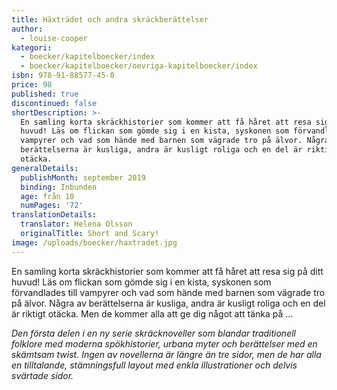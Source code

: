 ```yaml
---
title: Häxträdet och andra skräckberättelser
author:
  - louise-cooper
kategori:
  - boecker/kapitelboecker/index
  - boecker/kapitelboecker/oevriga-kapitelboecker/index
isbn: 978-91-88577-45-0
price: 98
published: true
discontinued: false
shortDescription: >-
  En samling korta skräckhistorier som kommer att få håret att resa sig på ditt
  huvud! Läs om flickan som gömde sig i en kista, syskonen som förvandlades till
  vampyrer och vad som hände med barnen som vägrade tro på älvor. Några av
  berättelserna är kusliga, andra är kusligt roliga och en del är riktigt
  otäcka.
generalDetails:
  publishMonth: september 2019
  binding: Inbunden
  age: från 10
  numPages: '72'
translationDetails:
  translator: Helena Olsson
  originalTitle: Short and Scary!
image: /uploads/boecker/haxtradet.jpg
---
```

En samling korta skräckhistorier som kommer att få håret att resa sig på ditt huvud! Läs om flickan som gömde sig i en kista, syskonen som förvandlades till vampyrer och vad som hände med barnen som vägrade tro på älvor. Några av berättelserna är kusliga, andra är kusligt roliga och en del är riktigt otäcka. Men de kommer alla att ge dig något att tänka på …

_Den första delen i en ny serie skräcknoveller som blandar traditionell folklore med moderna spökhistorier, urbana myter och berättelser med en skämtsam twist. Ingen av novellerna är längre än tre sidor, men de har alla en tilltalande, stämningsfull layout med enkla illustrationer och delvis svärtade sidor._
